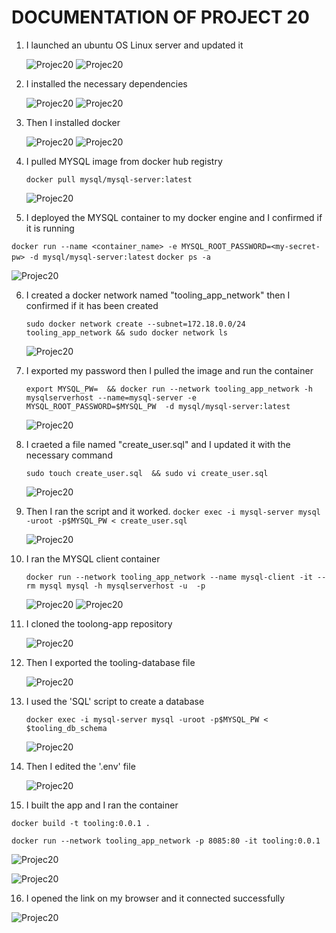 # DOCUMENTATION OF PROJECT 20

1. I launched an ubuntu OS Linux server and updated it
   
   ![Projec20](images/image30.PNG)
   ![Projec20](images/image31.PNG)

2. I installed the necessary dependencies
   
   ![Projec20](images/image32.PNG)
   ![Projec20](images/image33.PNG)

3. Then I installed docker
   
   ![Projec20](images/image34.PNG)
   ![Projec20](images/image35.PNG)

4. I pulled MYSQL image from docker hub registry

    `docker pull mysql/mysql-server:latest`

    ![Projec20](images/image36.PNG)

5. I deployed the MYSQL container to my docker engine and I confirmed if it is running

`docker run --name <container_name> -e MYSQL_ROOT_PASSWORD=<my-secret-pw> -d mysql/mysql-server:latest`
     `docker ps -a`

![Projec20](images/image37.PNG)


6. I created a docker network named "tooling_app_network" then I confirmed if it has been created


    `sudo docker network create --subnet=172.18.0.0/24 tooling_app_network && sudo docker network ls`

    ![Projec20](images/image38.PNG)


7. I exported my password then I pulled the image and run the container

     `export MYSQL_PW=  && docker run --network tooling_app_network -h mysqlserverhost --name=mysql-server -e MYSQL_ROOT_PASSWORD=$MYSQL_PW  -d mysql/mysql-server:latest `


    ![Projec20](images/image39.PNG) 


8. I craeted a file named "create_user.sql" and I updated it with the necessary command

    

    `sudo touch create_user.sql  && sudo vi create_user.sql`

    ![Projec20](images/image40.PNG)

9. Then I ran the script and it worked. 
     `docker exec -i mysql-server mysql -uroot -p$MYSQL_PW < create_user.sql `


     ![Projec20](images/image41.PNG)

10. I ran the MYSQL client container

      `docker run --network tooling_app_network --name mysql-client -it --rm mysql mysql -h mysqlserverhost -u  -p`


      ![Projec20](images/image42.PNG)
      ![Projec20](images/image43.PNG)


11. I cloned the toolong-app repository

    ![Projec20](images/image44.PNG)

12. Then I exported the tooling-database file
    
    ![Projec20](images/image45.PNG)

13. I used the 'SQL' script to create a database

     `docker exec -i mysql-server mysql -uroot -p$MYSQL_PW < $tooling_db_schema`

     ![Projec20](images/image46.PNG)


14. Then I edited the '.env' file 

    ![Projec20](images/image47.PNG)

15. I built the app and I ran the container


   `docker build -t tooling:0.0.1 . `

   `docker run --network tooling_app_network -p 8085:80 -it tooling:0.0.1 `

  ![Projec20](images/image48.PNG) 

  ![Projec20](images/image49.PNG)


16. I opened the link on my browser and it connected successfully

   
   ![Projec20](images/image50.PNG)